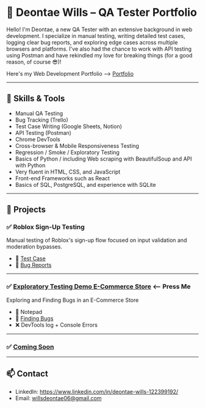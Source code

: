 # 🧪 Deontae Wills – QA Tester Portfolio

Hello! I'm Deontae, a new QA Tester with an extensive background in web development. I specialize in manual testing, writing detailed test cases, logging clear bug reports, and exploring edge cases across multiple browsers and platforms. I've also had the chance to work with API testing using Postman and have rekindled my love for breaking things (for a good reason, of course 😎)!

Here's my Web Development Portfolio --> [Portfolio](https://deontaewills.netlify.app)

---

## 🔧 Skills & Tools

- Manual QA Testing
- Bug Tracking (Trello)
- Test Case Writing (Google Sheets, Notion)
- API Testing (Postman)
- Chrome DevTools
- Cross-browser & Mobile Responsiveness Testing
- Regression / Smoke / Exploratory Testing
- Basics of Python / including Web scraping with BeautifulSoup and API with Python
- Very fluent in HTML, CSS, and JavaScript
- Front-end Frameworks such as React
- Basics of SQL, PostgreSQL, and experience with SQLite

---

## 📁 Projects

### ✅ Roblox Sign-Up Testing
Manual testing of Roblox's sign-up flow focused on input validation and moderation bypasses.

- 🔹 [Test Case](https://docs.google.com/document/d/1EOR376mY2_l3Gm3qJvyiKrVdPYfsXU88i8M2_Tm9uRQ/edit?usp=sharing)
- 🐞 [Bug Reports](https://trello.com/invite/b/67eec77474d79585e1aa9157/ATTI6030f40ed1a86817bc6ed40a4af81642EDA80CBA/roblox-bug-tracker-example-deontae-wills)

---

### ✅ [Exploratory Testing Demo E-Commerce Store](https://youtu.be/ZemOm82UIfA) <-- Press Me
Exploring and Finding Bugs in an E-Commerce Store

- 🔹 Notepad
- 🐞 [Finding Bugs](https://trello.com/invite/b/68014a1322e5a9710247b750/ATTId36c804a056538cfe4d1bb864a75a0449569082E/demo-e-commerce-store-bug-report-example-deontae-wills)
- ❌ DevTools log + Console Errors

---

### ✅ [Coming Soon]()

---

## 📫 Contact

- LinkedIn: https://www.linkedin.com/in/deontae-wills-122399192/
- Email: willsdeontae06@gmail.com
